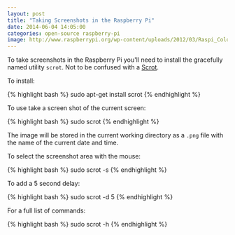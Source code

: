 ```yaml
---
layout: post
title: "Taking Screenshots in the Raspberry Pi"
date: 2014-06-04 14:05:00
categories: open-source raspberry-pi
image: http://www.raspberrypi.org/wp-content/uploads/2012/03/Raspi_Colour_R.png
---
```


To take screenshots in the Raspberry Pi you'll need to install the gracefully named utility `scrot`. Not to be confused with a [Scrot](http://www.urbandictionary.com/define.php?term=scrot&defid=6803287).

To install:

{% highlight bash %}
sudo apt-get install scrot
{% endhighlight %}

To use take a screen shot of the current screen:

{% highlight bash %}
sudo scrot
{% endhighlight %}

The image will be stored in the current working directory as a `.png` file with the name of the current date and time.

To select the screenshot area with the mouse:

{% highlight bash %}
sudo scrot -s
{% endhighlight %}

To add a 5 second delay:

{% highlight bash %}
sudo scrot -d 5
{% endhighlight %}

For a full list of commands:

{% highlight bash %}
sudo scrot -h
{% endhighlight %}
